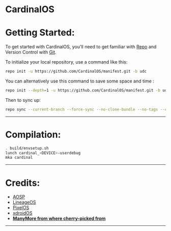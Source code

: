 # CardinalOS

Getting Started:
==============

To get started with CardinalOS, you'll need to get familiar with [Repo](https://source.android.com/source/using-repo.html) and Version Control with [Git](https://source.android.com/source/version-control.html).

To initialize your local repository, use a command like this:
```bash
repo init -u https://github.com/CardinalOS/manifest.git -b udc
```

You can alternatively use this command to save some space and time :
```bash
repo init --depth=1 -u https://github.com/CardinalOS/manifest.git -b udc
```

Then to sync up:
```bash
repo sync --current-branch --force-sync --no-clone-bundle --no-tags --optimized-fetch --prune -j$(nproc --all)
```
---------------------------------------------------------------------------------------
Compilation:
==================
```bash
. build/envsetup.sh
lunch cardinal_<DEVICE>-userdebug
mka cardinal
```
---------------------------------------------------------------------------------------
Credits:
=======
* [AOSP](https://android.googlesource.com/)
* [LineageOS](https://github.com/LineageOS)
* [PixelOS](https://github.com/PixelOS-Fourteen)
* [xdroidOS](https://github.com/xdroid-oss)
* [**ManyMore from where cherry-picked from**](https://github.com)
---------------------------------------------------------------------------------------
